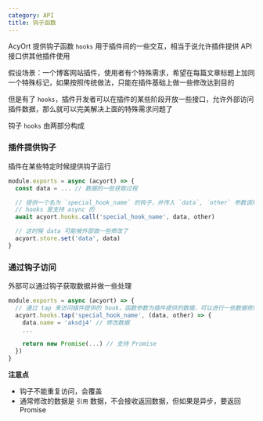 ```yaml
---
category: API
title: 钩子函数
---
```


AcyOrt 提供钩子函数 `hooks` 用于插件间的一些交互，相当于说允许插件提供 API 接口供其他插件使用

假设场景：一个博客网站插件，使用者有个特殊需求，希望在每篇文章标题上加同一个特殊标记，如果按照传统做法，只能在插件基础上做一些修改达到目的

但是有了 `hooks`，插件开发者可以在插件的某些阶段开放一些接口，允许外部访问插件数据，那么就可以完美解决上面的特殊需求问题了

钩子 `hooks` 由两部分构成

### 插件提供钩子

插件在某些特定时候提供钩子运行

```js
module.exports = async (acyort) => {
  const data = ... // 数据的一些获取过程

  // 提供一个名为 `special_hook_name` 的钩子，并传入 `data`, `other` 参数调用
  // hooks 是支持 async 的
  await acyort.hooks.call('special_hook_name', data, other)

  // 这时候 data 可能被外部做一些修改了
  acyort.store.set('data', data)
}
```

### 通过钩子访问

外部可以通过钩子获取数据并做一些处理

```js
module.exports = async (acyort) => {
  // 通过 tap 来访问插件提供的 hook，函数参数为插件提供的数据，可以进行一些数据修改
  acyort.hooks.tap('special_hook_name', (data, other) => {
    data.name = 'aksdj4' // 修改数据
    ...

    return new Promise(...) // 支持 Promise
  })
}
```

**注意点**

- 钩子不能重复访问，会覆盖
- 通常修改的数据是 `引用` 数据，不会接收返回数据，但如果是异步，要返回 Promise
